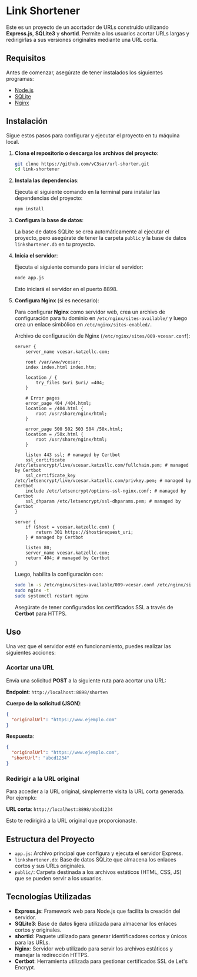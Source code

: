 
# Link Shortener

Este es un proyecto de un acortador de URLs construido utilizando **Express.js**, **SQLite3** y **shortid**. Permite a los usuarios acortar URLs largas y redirigirlas a sus versiones originales mediante una URL corta.

## Requisitos

Antes de comenzar, asegúrate de tener instalados los siguientes programas:

- [Node.js](https://nodejs.org/)
- [SQLite](https://www.sqlite.org/)
- [Nginx](https://www.nginx.com/)

## Instalación

Sigue estos pasos para configurar y ejecutar el proyecto en tu máquina local.

1. **Clona el repositorio o descarga los archivos del proyecto**:

   ```bash
   git clone https://github.com/vC3sar/url-shorter.git
   cd link-shortener
   ```

2. **Instala las dependencias**:

   Ejecuta el siguiente comando en la terminal para instalar las dependencias del proyecto:

   ```bash
   npm install
   ```

3. **Configura la base de datos**:

   La base de datos SQLite se crea automáticamente al ejecutar el proyecto, pero asegúrate de tener la carpeta `public` y la base de datos `linkshortener.db` en tu proyecto.

4. **Inicia el servidor**:

   Ejecuta el siguiente comando para iniciar el servidor:

   ```bash
   node app.js
   ```

   Esto iniciará el servidor en el puerto 8898.

5. **Configura Nginx** (si es necesario):

   Para configurar **Nginx** como servidor web, crea un archivo de configuración para tu dominio en `/etc/nginx/sites-available/` y luego crea un enlace simbólico en `/etc/nginx/sites-enabled/`.

   Archivo de configuración de Nginx (`/etc/nginx/sites/009-vcesar.conf`):

   ```nginx
   server {
       server_name vcesar.katzellc.com;

       root /var/www/vcesar;
       index index.html index.htm;

       location / {
           try_files $uri $uri/ =404;
       }

       # Error pages
       error_page 404 /404.html;
       location = /404.html {
           root /usr/share/nginx/html;
       }

       error_page 500 502 503 504 /50x.html;
       location = /50x.html {
           root /usr/share/nginx/html;
       }

       listen 443 ssl; # managed by Certbot
       ssl_certificate /etc/letsencrypt/live/vcesar.katzellc.com/fullchain.pem; # managed by Certbot
       ssl_certificate_key /etc/letsencrypt/live/vcesar.katzellc.com/privkey.pem; # managed by Certbot
       include /etc/letsencrypt/options-ssl-nginx.conf; # managed by Certbot
       ssl_dhparam /etc/letsencrypt/ssl-dhparams.pem; # managed by Certbot
   }

   server {
       if ($host = vcesar.katzellc.com) {
           return 301 https://$host$request_uri;
       } # managed by Certbot

       listen 80;
       server_name vcesar.katzellc.com;
       return 404; # managed by Certbot
   }
   ```

   Luego, habilita la configuración con:

   ```bash
   sudo ln -s /etc/nginx/sites-available/009-vcesar.conf /etc/nginx/sites-enabled/
   sudo nginx -t
   sudo systemctl restart nginx
   ```

   Asegúrate de tener configurados los certificados SSL a través de **Certbot** para HTTPS.

## Uso

Una vez que el servidor esté en funcionamiento, puedes realizar las siguientes acciones:

### Acortar una URL

Envía una solicitud **POST** a la siguiente ruta para acortar una URL:

**Endpoint**: `http://localhost:8898/shorten`

**Cuerpo de la solicitud (JSON)**:

```json
{
  "originalUrl": "https://www.ejemplo.com"
}
```

**Respuesta**:

```json
{
  "originalUrl": "https://www.ejemplo.com",
  "shortUrl": "abcd1234"
}
```

### Redirigir a la URL original

Para acceder a la URL original, simplemente visita la URL corta generada. Por ejemplo:

**URL corta**: `http://localhost:8898/abcd1234`

Esto te redirigirá a la URL original que proporcionaste.

## Estructura del Proyecto

- `app.js`: Archivo principal que configura y ejecuta el servidor Express.
- `linkshortener.db`: Base de datos SQLite que almacena los enlaces cortos y sus URLs originales.
- `public/`: Carpeta destinada a los archivos estáticos (HTML, CSS, JS) que se pueden servir a los usuarios.

## Tecnologías Utilizadas

- **Express.js**: Framework web para Node.js que facilita la creación del servidor.
- **SQLite3**: Base de datos ligera utilizada para almacenar los enlaces cortos y originales.
- **shortid**: Paquete utilizado para generar identificadores cortos y únicos para las URLs.
- **Nginx**: Servidor web utilizado para servir los archivos estáticos y manejar la redirección HTTPS.
- **Certbot**: Herramienta utilizada para gestionar certificados SSL de Let's Encrypt.

